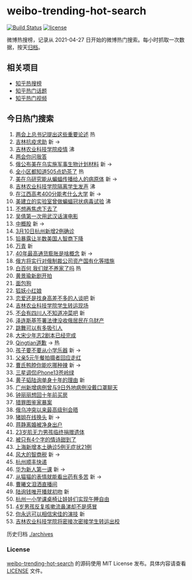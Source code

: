 # weibo-trending-hot-search

[![Build Status](https://github.com/justjavac/weibo-trending-hot-search/workflows/ci/badge.svg?branch=master)](https://github.com/justjavac/weibo-trending-hot-search/actions)
[![license](https://img.shields.io/github/license/justjavac/weibo-trending-hot-search)](https://github.com/justjavac/weibo-trending-hot-search/blob/master/LICENSE)

微博热搜榜，记录从 2021-04-27 日开始的微博热门搜索。每小时抓取一次数据，按天[归档](./archives)。

## 相关项目

- [知乎热搜榜](https://github.com/justjavac/zhihu-trending-top-search)
- [知乎热门话题](https://github.com/justjavac/zhihu-trending-hot-questions)
- [知乎热门视频](https://github.com/justjavac/zhihu-trending-hot-video)

## 今日热门搜索

<!-- BEGIN -->
<!-- 最后更新时间 Fri Mar 11 2022 01:16:13 GMT+0800 (China Standard Time) -->

1. [两会上总书记提出这些重要论述](https://s.weibo.com//weibo?q=%23%E4%B8%A4%E4%BC%9A%E4%B8%8A%E6%80%BB%E4%B9%A6%E8%AE%B0%E6%8F%90%E5%87%BA%E8%BF%99%E4%BA%9B%E9%87%8D%E8%A6%81%E8%AE%BA%E8%BF%B0%23&Refer=new_time)
   热
1. [吉林抗疫求助](https://s.weibo.com//weibo?q=%23%E5%90%89%E6%9E%97%E6%8A%97%E7%96%AB%E6%B1%82%E5%8A%A9%23&Refer=top)
   新 ->
1. [吉林农业科技学院疫情](https://s.weibo.com//weibo?q=%23%E5%90%89%E6%9E%97%E5%86%9C%E4%B8%9A%E7%A7%91%E6%8A%80%E5%AD%A6%E9%99%A2%E7%96%AB%E6%83%85%23&Refer=top)
   沸
1. [两会你问我答](https://s.weibo.com//weibo?q=%23%E4%B8%A4%E4%BC%9A%E4%BD%A0%E9%97%AE%E6%88%91%E7%AD%94%23&Refer=top)
1. [俄公布美在乌实施军事生物计划材料](https://s.weibo.com//weibo?q=%23%E4%BF%84%E5%85%AC%E5%B8%83%E7%BE%8E%E5%9C%A8%E4%B9%8C%E5%AE%9E%E6%96%BD%E5%86%9B%E4%BA%8B%E7%94%9F%E7%89%A9%E8%AE%A1%E5%88%92%E6%9D%90%E6%96%99%23&Refer=top)
   新 ->
1. [全小区都知道505点奶茶了](https://s.weibo.com//weibo?q=%23%E5%85%A8%E5%B0%8F%E5%8C%BA%E9%83%BD%E7%9F%A5%E9%81%93505%E7%82%B9%E5%A5%B6%E8%8C%B6%E4%BA%86%23&Refer=top)
   热
1. [美在乌研究能从蝙蝠传播给人的病原体](https://s.weibo.com//weibo?q=%23%E7%BE%8E%E5%9C%A8%E4%B9%8C%E7%A0%94%E7%A9%B6%E8%83%BD%E4%BB%8E%E8%9D%99%E8%9D%A0%E4%BC%A0%E6%92%AD%E7%BB%99%E4%BA%BA%E7%9A%84%E7%97%85%E5%8E%9F%E4%BD%93%23&Refer=top)
   新 ->
1. [吉林农业科技学院隔离学生发声](https://s.weibo.com//weibo?q=%23%E5%90%89%E6%9E%97%E5%86%9C%E4%B8%9A%E7%A7%91%E6%8A%80%E5%AD%A6%E9%99%A2%E9%9A%94%E7%A6%BB%E5%AD%A6%E7%94%9F%E5%8F%91%E5%A3%B0%23&Refer=top)
   沸
1. [在江西高考400分能考什么大学](https://s.weibo.com//weibo?q=%23%E5%9C%A8%E6%B1%9F%E8%A5%BF%E9%AB%98%E8%80%83400%E5%88%86%E8%83%BD%E8%80%83%E4%BB%80%E4%B9%88%E5%A4%A7%E5%AD%A6%23&Refer=top)
   新 ->
1. [美建立的实验室曾做蝙蝠冠状病毒试验](https://s.weibo.com//weibo?q=%23%E7%BE%8E%E5%BB%BA%E7%AB%8B%E7%9A%84%E5%AE%9E%E9%AA%8C%E5%AE%A4%E6%9B%BE%E5%81%9A%E8%9D%99%E8%9D%A0%E5%86%A0%E7%8A%B6%E7%97%85%E6%AF%92%E8%AF%95%E9%AA%8C%23&Refer=top)
   沸
1. [不想再焦虑下去了](https://s.weibo.com//weibo?q=%23%E4%B8%8D%E6%83%B3%E5%86%8D%E7%84%A6%E8%99%91%E4%B8%8B%E5%8E%BB%E4%BA%86%23&Refer=top)
1. [吴倩第一次用武汉话演电影](https://s.weibo.com//weibo?q=%23%E5%90%B4%E5%80%A9%E7%AC%AC%E4%B8%80%E6%AC%A1%E7%94%A8%E6%AD%A6%E6%B1%89%E8%AF%9D%E6%BC%94%E7%94%B5%E5%BD%B1%23&Refer=top)
1. [中概股](https://s.weibo.com//weibo?q=%23%E4%B8%AD%E6%A6%82%E8%82%A1%23&Refer=top)
   新 ->
1. [3月10日杭州新增2例确诊](https://s.weibo.com//weibo?q=%233%E6%9C%8810%E6%97%A5%E6%9D%AD%E5%B7%9E%E6%96%B0%E5%A2%9E2%E4%BE%8B%E7%A1%AE%E8%AF%8A%23&Refer=top)
1. [铅暴露让半数美国人智商下降](https://s.weibo.com//weibo?q=%23%E9%93%85%E6%9A%B4%E9%9C%B2%E8%AE%A9%E5%8D%8A%E6%95%B0%E7%BE%8E%E5%9B%BD%E4%BA%BA%E6%99%BA%E5%95%86%E4%B8%8B%E9%99%8D%23&Refer=top)
1. [万青](https://s.weibo.com//weibo?q=%E4%B8%87%E9%9D%92&Refer=top) 新
1. [40年最高通货膨胀是啥概念](https://s.weibo.com//weibo?q=%2340%E5%B9%B4%E6%9C%80%E9%AB%98%E9%80%9A%E8%B4%A7%E8%86%A8%E8%83%80%E6%98%AF%E5%95%A5%E6%A6%82%E5%BF%B5%23&Refer=top)
   新 ->
1. [俄方将实行对俄制裁公司资产国有化等措施](https://s.weibo.com//weibo?q=%23%E4%BF%84%E6%96%B9%E5%B0%86%E5%AE%9E%E8%A1%8C%E5%AF%B9%E4%BF%84%E5%88%B6%E8%A3%81%E5%85%AC%E5%8F%B8%E8%B5%84%E4%BA%A7%E5%9B%BD%E6%9C%89%E5%8C%96%E7%AD%89%E6%8E%AA%E6%96%BD%23&Refer=top)
1. [白百何 我们就不养家了吗](https://s.weibo.com//weibo?q=%E7%99%BD%E7%99%BE%E4%BD%95%20%E6%88%91%E4%BB%AC%E5%B0%B1%E4%B8%8D%E5%85%BB%E5%AE%B6%E4%BA%86%E5%90%97&Refer=top)
   热
1. [黄景瑜新剧开拍](https://s.weibo.com//weibo?q=%23%E9%BB%84%E6%99%AF%E7%91%9C%E6%96%B0%E5%89%A7%E5%BC%80%E6%8B%8D%23&Refer=top)
1. [面包狗](https://s.weibo.com//weibo?q=%E9%9D%A2%E5%8C%85%E7%8B%97&Refer=top)
1. [狐妖小红娘](https://s.weibo.com//weibo?q=%E7%8B%90%E5%A6%96%E5%B0%8F%E7%BA%A2%E5%A8%98&Refer=top)
1. [恋爱还是找身高差不多的人谈吧](https://s.weibo.com//weibo?q=%23%E6%81%8B%E7%88%B1%E8%BF%98%E6%98%AF%E6%89%BE%E8%BA%AB%E9%AB%98%E5%B7%AE%E4%B8%8D%E5%A4%9A%E7%9A%84%E4%BA%BA%E8%B0%88%E5%90%A7%23&Refer=top)
   新
1. [吉林农业科技学院学生转运现场](https://s.weibo.com//weibo?q=%23%E5%90%89%E6%9E%97%E5%86%9C%E4%B8%9A%E7%A7%91%E6%8A%80%E5%AD%A6%E9%99%A2%E5%AD%A6%E7%94%9F%E8%BD%AC%E8%BF%90%E7%8E%B0%E5%9C%BA%23&Refer=top)
1. [不会有四川人不知道冲菜吧](https://s.weibo.com//weibo?q=%23%E4%B8%8D%E4%BC%9A%E6%9C%89%E5%9B%9B%E5%B7%9D%E4%BA%BA%E4%B8%8D%E7%9F%A5%E9%81%93%E5%86%B2%E8%8F%9C%E5%90%A7%23&Refer=top)
   新
1. [泽连斯基签署法律没收俄居民在乌财产](https://s.weibo.com//weibo?q=%23%E6%B3%BD%E8%BF%9E%E6%96%AF%E5%9F%BA%E7%AD%BE%E7%BD%B2%E6%B3%95%E5%BE%8B%E6%B2%A1%E6%94%B6%E4%BF%84%E5%B1%85%E6%B0%91%E5%9C%A8%E4%B9%8C%E8%B4%A2%E4%BA%A7%23&Refer=top)
1. [跳舞可以有多吸引人](https://s.weibo.com//weibo?q=%23%E8%B7%B3%E8%88%9E%E5%8F%AF%E4%BB%A5%E6%9C%89%E5%A4%9A%E5%90%B8%E5%BC%95%E4%BA%BA%23&Refer=top)
1. [大宋少年志2剧本已经完成](https://s.weibo.com//weibo?q=%23%E5%A4%A7%E5%AE%8B%E5%B0%91%E5%B9%B4%E5%BF%972%E5%89%A7%E6%9C%AC%E5%B7%B2%E7%BB%8F%E5%AE%8C%E6%88%90%23&Refer=top)
1. [Qingtian道歉](https://s.weibo.com//weibo?q=%23Qingtian%E9%81%93%E6%AD%89%23&Refer=top)
   -> 热
1. [孩子要不要从小学乐器](https://s.weibo.com//weibo?q=%23%E5%AD%A9%E5%AD%90%E8%A6%81%E4%B8%8D%E8%A6%81%E4%BB%8E%E5%B0%8F%E5%AD%A6%E4%B9%90%E5%99%A8%23&Refer=top)
   新 ->
1. [父亲5元午餐拍摄者回应走红](https://s.weibo.com//weibo?q=%23%E7%88%B6%E4%BA%B25%E5%85%83%E5%8D%88%E9%A4%90%E6%8B%8D%E6%91%84%E8%80%85%E5%9B%9E%E5%BA%94%E8%B5%B0%E7%BA%A2%23&Refer=top)
1. [曹氏鸭脖你能吃哪种辣](https://s.weibo.com//weibo?q=%23%E6%9B%B9%E6%B0%8F%E9%B8%AD%E8%84%96%E4%BD%A0%E8%83%BD%E5%90%83%E5%93%AA%E7%A7%8D%E8%BE%A3%23&Refer=top)
   新 ->
1. [三星调侃iPhone13苍岭绿](https://s.weibo.com//weibo?q=%23%E4%B8%89%E6%98%9F%E8%B0%83%E4%BE%83iPhone13%E8%8B%8D%E5%B2%AD%E7%BB%BF%23&Refer=top)
1. [黄子韬陆询单身十年的理由](https://s.weibo.com//weibo?q=%23%E9%BB%84%E5%AD%90%E9%9F%AC%E9%99%86%E8%AF%A2%E5%8D%95%E8%BA%AB%E5%8D%81%E5%B9%B4%E7%9A%84%E7%90%86%E7%94%B1%23&Refer=top)
   新
1. [广州新增病例曾与9日外地病例没戴口罩聊天](https://s.weibo.com//weibo?q=%23%E5%B9%BF%E5%B7%9E%E6%96%B0%E5%A2%9E%E7%97%85%E4%BE%8B%E6%9B%BE%E4%B8%8E9%E6%97%A5%E5%A4%96%E5%9C%B0%E7%97%85%E4%BE%8B%E6%B2%A1%E6%88%B4%E5%8F%A3%E7%BD%A9%E8%81%8A%E5%A4%A9%23&Refer=top)
1. [钟丽丽想回十年前买房](https://s.weibo.com//weibo?q=%23%E9%92%9F%E4%B8%BD%E4%B8%BD%E6%83%B3%E5%9B%9E%E5%8D%81%E5%B9%B4%E5%89%8D%E4%B9%B0%E6%88%BF%23&Refer=top)
1. [猎罪图鉴家暴案](https://s.weibo.com//weibo?q=%23%E7%8C%8E%E7%BD%AA%E5%9B%BE%E9%89%B4%E5%AE%B6%E6%9A%B4%E6%A1%88%23&Refer=top)
1. [俄乌冲突以来最高级别会晤](https://s.weibo.com//weibo?q=%23%E4%BF%84%E4%B9%8C%E5%86%B2%E7%AA%81%E4%BB%A5%E6%9D%A5%E6%9C%80%E9%AB%98%E7%BA%A7%E5%88%AB%E4%BC%9A%E6%99%A4%23&Refer=top)
1. [猪姐在线换头](https://s.weibo.com//weibo?q=%23%E7%8C%AA%E5%A7%90%E5%9C%A8%E7%BA%BF%E6%8D%A2%E5%A4%B4%23&Refer=top)
   新 ->
1. [蒋静离婚被净身出户](https://s.weibo.com//weibo?q=%23%E8%92%8B%E9%9D%99%E7%A6%BB%E5%A9%9A%E8%A2%AB%E5%87%80%E8%BA%AB%E5%87%BA%E6%88%B7%23&Refer=top)
1. [23岁肌无力男孩临终捐赠遗体](https://s.weibo.com//weibo?q=%2323%E5%B2%81%E8%82%8C%E6%97%A0%E5%8A%9B%E7%94%B7%E5%AD%A9%E4%B8%B4%E7%BB%88%E6%8D%90%E8%B5%A0%E9%81%97%E4%BD%93%23&Refer=top)
1. [被只有4个字的情诗甜到了](https://s.weibo.com//weibo?q=%23%E8%A2%AB%E5%8F%AA%E6%9C%894%E4%B8%AA%E5%AD%97%E7%9A%84%E6%83%85%E8%AF%97%E7%94%9C%E5%88%B0%E4%BA%86%23&Refer=top)
1. [上海新增本土确诊5例无症状21例](https://s.weibo.com//weibo?q=%23%E4%B8%8A%E6%B5%B7%E6%96%B0%E5%A2%9E%E6%9C%AC%E5%9C%9F%E7%A1%AE%E8%AF%8A5%E4%BE%8B%E6%97%A0%E7%97%87%E7%8A%B621%E4%BE%8B%23&Refer=top)
1. [风大的智商税](https://s.weibo.com//weibo?q=%E9%A3%8E%E5%A4%A7%E7%9A%84%E6%99%BA%E5%95%86%E7%A8%8E&Refer=top)
   新 ->
1. [杭州顺丰快递](https://s.weibo.com//weibo?q=%23%E6%9D%AD%E5%B7%9E%E9%A1%BA%E4%B8%B0%E5%BF%AB%E9%80%92%23&Refer=top)
1. [华为新人第一课](https://s.weibo.com//weibo?q=%E5%8D%8E%E4%B8%BA%E6%96%B0%E4%BA%BA%E7%AC%AC%E4%B8%80%E8%AF%BE&Refer=top)
   新 ->
1. [从猫猫的表情就能看出药有多苦](https://s.weibo.com//weibo?q=%23%E4%BB%8E%E7%8C%AB%E7%8C%AB%E7%9A%84%E8%A1%A8%E6%83%85%E5%B0%B1%E8%83%BD%E7%9C%8B%E5%87%BA%E8%8D%AF%E6%9C%89%E5%A4%9A%E8%8B%A6%23&Refer=top)
   新 ->
1. [曹曦文泪洒直播间](https://s.weibo.com//weibo?q=%23%E6%9B%B9%E6%9B%A6%E6%96%87%E6%B3%AA%E6%B4%92%E7%9B%B4%E6%92%AD%E9%97%B4%23&Refer=top)
1. [陆询钱唯开播就初吻](https://s.weibo.com//weibo?q=%23%E9%99%86%E8%AF%A2%E9%92%B1%E5%94%AF%E5%BC%80%E6%92%AD%E5%B0%B1%E5%88%9D%E5%90%BB%23&Refer=top)
   新
1. [杭州一小学课桌椅让娃娃们实现午睡自由](https://s.weibo.com//weibo?q=%23%E6%9D%AD%E5%B7%9E%E4%B8%80%E5%B0%8F%E5%AD%A6%E8%AF%BE%E6%A1%8C%E6%A4%85%E8%AE%A9%E5%A8%83%E5%A8%83%E4%BB%AC%E5%AE%9E%E7%8E%B0%E5%8D%88%E7%9D%A1%E8%87%AA%E7%94%B1%23&Refer=top)
1. [4岁男孩反复咳嗽流鼻涕却不是感冒](https://s.weibo.com//weibo?q=%234%E5%B2%81%E7%94%B7%E5%AD%A9%E5%8F%8D%E5%A4%8D%E5%92%B3%E5%97%BD%E6%B5%81%E9%BC%BB%E6%B6%95%E5%8D%B4%E4%B8%8D%E6%98%AF%E6%84%9F%E5%86%92%23&Refer=top)
1. [你永远可以相信宋佳的演技](https://s.weibo.com//weibo?q=%23%E4%BD%A0%E6%B0%B8%E8%BF%9C%E5%8F%AF%E4%BB%A5%E7%9B%B8%E4%BF%A1%E5%AE%8B%E4%BD%B3%E7%9A%84%E6%BC%94%E6%8A%80%23&Refer=top)
   新
1. [吉林农业科技学院将密接次密接学生转运出校](https://s.weibo.com//weibo?q=%23%E5%90%89%E6%9E%97%E5%86%9C%E4%B8%9A%E7%A7%91%E6%8A%80%E5%AD%A6%E9%99%A2%E5%B0%86%E5%AF%86%E6%8E%A5%E6%AC%A1%E5%AF%86%E6%8E%A5%E5%AD%A6%E7%94%9F%E8%BD%AC%E8%BF%90%E5%87%BA%E6%A0%A1%23&Refer=top)

<!-- END -->

历史归档 [./archives](./archives)

### License

[weibo-trending-hot-search](https://github.com/justjavac/weibo-trending-hot-search)
的源码使用 MIT License 发布。具体内容请查看 [LICENSE](./LICENSE) 文件。
